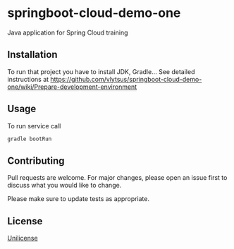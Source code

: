 # springboot-cloud-demo-one
Java application for Spring Cloud training

## Installation
To run that project you have to install JDK, Gradle...
See detailed instructions at https://github.com/vlytsus/springboot-cloud-demo-one/wiki/Prepare-development-environment


## Usage
To run service call 

```bash
gradle bootRun
```

## Contributing
Pull requests are welcome. For major changes, please open an issue first to discuss what you would like to change.

Please make sure to update tests as appropriate.

## License
[Unilicense](https://github.com/vlytsus/springboot-cloud-demo-one/blob/master/LICENSE)
